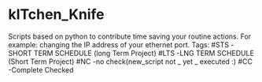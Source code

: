 # kITchen_Knife
Scripts based on python to contribute time saving your routine actions. 
For example: changing the IP address of your ethernet port.
Tags: 
#STS  -SHORT TERM SCHEDULE    (long Term Project)
#LTS  -LNG TERM SCHEDULE      (Short Term Project)
#NC   -no check(new_script  not _ yet _ executed :)
#CC   -Complete Checked
